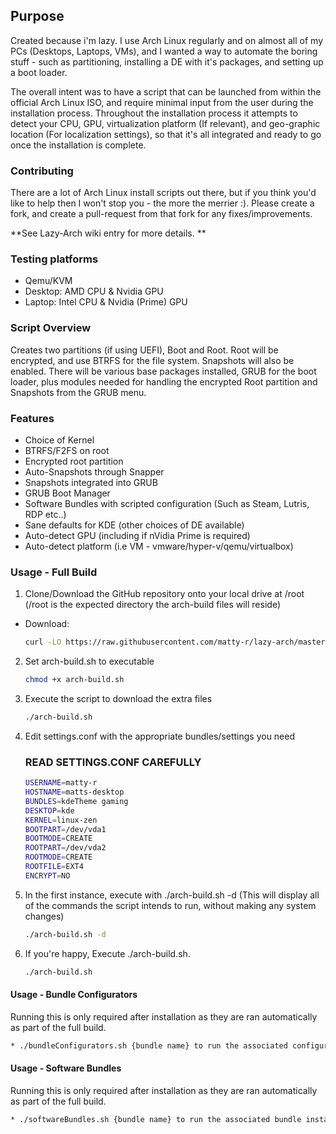 ## Purpose

Created because i'm lazy. I use Arch Linux regularly and on almost all of my PCs (Desktops, Laptops, VMs), and I wanted a way to automate the boring stuff - such as partitioning, installing a DE with it's packages, and setting up a boot loader. 

The overall intent was to have a script that can be launched from within the official Arch Linux ISO, and require minimal input from the user during the installation process. Throughout the installation process it attempts to detect your CPU, GPU, virtualization platform (If relevant), and geo-graphic location (For localization settings), so that it's all integrated and ready to go once the installation is complete.

### Contributing

There are a lot of Arch Linux install scripts out there, but if you think you'd like to help then I won't stop you - the more the merrier :). Please create a fork, and create a pull-request from that fork for any fixes/improvements.

**See Lazy-Arch wiki entry for more details. **

### Testing platforms

* Qemu/KVM
* Desktop: AMD CPU & Nvidia GPU
* Laptop: Intel CPU & Nvidia (Prime) GPU

### Script Overview

Creates two partitions (if using UEFI), Boot and Root. Root will be encrypted, and use BTRFS for the file system. Snapshots will also be enabled. There will be various base packages installed, GRUB for the boot loader, plus modules needed for handling the encrypted Root partition and Snapshots from the GRUB menu.

### Features
* Choice of Kernel
* BTRFS/F2FS on root
* Encrypted root partition
* Auto-Snapshots through Snapper
* Snapshots integrated into GRUB
* GRUB Boot Manager
* Software Bundles with scripted configuration (Such as Steam, Lutris, RDP etc..)
* Sane defaults for KDE (other choices of DE available)
* Auto-detect GPU (including if nVidia Prime is required)
* Auto-detect platform (i.e VM - vmware/hyper-v/qemu/virtualbox)

### Usage - Full Build


1. Clone/Download the GitHub repository onto your local drive at /root (/root is the expected directory the arch-build files will reside)

* Download:
    ```sh
    curl -LO https://raw.githubusercontent.com/matty-r/lazy-arch/master/arch-build.sh
    ```
    
2. Set arch-build.sh to executable
    ```sh
    chmod +x arch-build.sh
    ```

3. Execute the script to download the extra files
    ```sh
    ./arch-build.sh
    ```

4. Edit settings.conf with the appropriate bundles/settings you need
    ### READ SETTINGS.CONF CAREFULLY
    ```sh
    USERNAME=matty-r
    HOSTNAME=matts-desktop
    BUNDLES=kdeTheme gaming
    DESKTOP=kde
    KERNEL=linux-zen
    BOOTPART=/dev/vda1
    BOOTMODE=CREATE
    ROOTPART=/dev/vda2
    ROOTMODE=CREATE
    ROOTFILE=EXT4
    ENCRYPT=NO
    ```

5. In the first instance, execute with ./arch-build.sh -d (This will display all of the commands the script intends to run, without making any system changes)
    ```sh
    ./arch-build.sh -d
    ```

7. If you're happy, Execute ./arch-build.sh.
    ```sh
    ./arch-build.sh
    ```

#### Usage - Bundle Configurators
Running this is only required after installation as they are ran automatically as part of the full build.

```sh
* ./bundleConfigurators.sh {bundle name} to run the associated configurator, example ./bundleConfigurators.sh kde
```
#### Usage - Software Bundles
Running this is only required after installation as they are ran automatically as part of the full build.

```sh
* ./softwareBundles.sh {bundle name} to run the associated bundle installer. Will ask if you want to run the associated configurator if available.
```
